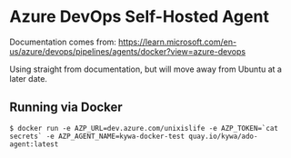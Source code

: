 # Azure DevOps Self-Hosted Agent

Documentation comes from: https://learn.microsoft.com/en-us/azure/devops/pipelines/agents/docker?view=azure-devops

Using straight from documentation, but will move away from Ubuntu at a later date.

## Running via Docker

```
$ docker run -e AZP_URL=dev.azure.com/unixislife -e AZP_TOKEN=`cat secrets` -e AZP_AGENT_NAME=kywa-docker-test quay.io/kywa/ado-agent:latest
```
